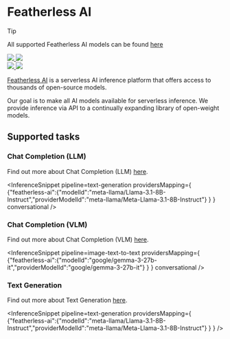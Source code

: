 <!---
WARNING

This markdown file has been generated from a script. Please do not edit it directly.

### Template

If you want to update the content related to featherless-ai's description, please edit the template file under `https://github.com/huggingface/hub-docs/tree/main/scripts/inference-providers/templates/providers/featherless-ai.handlebars`.

### Logos

If you want to update featherless-ai's logo, upload a file by opening a PR on https://huggingface.co/datasets/huggingface/documentation-images/tree/main/inference-providers/logos. Ping @wauplin and @celinah on the PR to let them know you uploaded a new logo.
Logos must be in .png format and be named `featherless-ai-light.png` and `featherless-ai-dark.png`. Visit https://huggingface.co/settings/theme to switch between light and dark mode and check that the logos are displayed correctly.

### Generation script

For more details, check out the `generate.ts` script: https://github.com/huggingface/hub-docs/blob/main/scripts/inference-providers/scripts/generate.ts.
--->

# Featherless AI

> [!TIP]
> All supported Featherless AI models can be found [here](https://huggingface.co/models?inference_provider=featherless-ai&sort=trending)

<div class="flex justify-center">
    <a href="https://featherless.ai/" target="_blank">
        <img class="block dark:hidden" src="https://huggingface.co/datasets/huggingface/documentation-images/resolve/main/inference-providers/logos/featherless-ai-light.png"/>
        <img class="hidden dark:block" src="https://huggingface.co/datasets/huggingface/documentation-images/resolve/main/inference-providers/logos/featherless-ai-dark.png"/>
    </a>
</div>

<div class="flex">
    <a href="https://huggingface.co/featherless-ai" target="_blank">
        <img class="block dark:hidden" src="https://huggingface.co/datasets/huggingface/badges/resolve/main/follow-us-on-hf-lg.svg"/>
        <img class="hidden dark:block" src="https://huggingface.co/datasets/huggingface/badges/resolve/main/follow-us-on-hf-lg-dark.svg"/>
    </a>
</div>

[Featherless AI](https://featherless.ai) is a serverless AI inference platform that offers access to thousands of open-source models. 

Our goal is to make all AI models available for serverless inference. We provide inference via API to a continually expanding library of open-weight models.

## Supported tasks


### Chat Completion (LLM)

Find out more about Chat Completion (LLM) [here](../tasks/chat-completion).

<InferenceSnippet
    pipeline=text-generation
    providersMapping={ {"featherless-ai":{"modelId":"meta-llama/Llama-3.1-8B-Instruct","providerModelId":"meta-llama/Meta-Llama-3.1-8B-Instruct"} } }
conversational />


### Chat Completion (VLM)

Find out more about Chat Completion (VLM) [here](../tasks/chat-completion).

<InferenceSnippet
    pipeline=image-text-to-text
    providersMapping={ {"featherless-ai":{"modelId":"google/gemma-3-27b-it","providerModelId":"google/gemma-3-27b-it"} } }
conversational />


### Text Generation

Find out more about Text Generation [here](../tasks/text_generation).

<InferenceSnippet
    pipeline=text-generation
    providersMapping={ {"featherless-ai":{"modelId":"meta-llama/Llama-3.1-8B-Instruct","providerModelId":"meta-llama/Meta-Llama-3.1-8B-Instruct"} } }
/>

